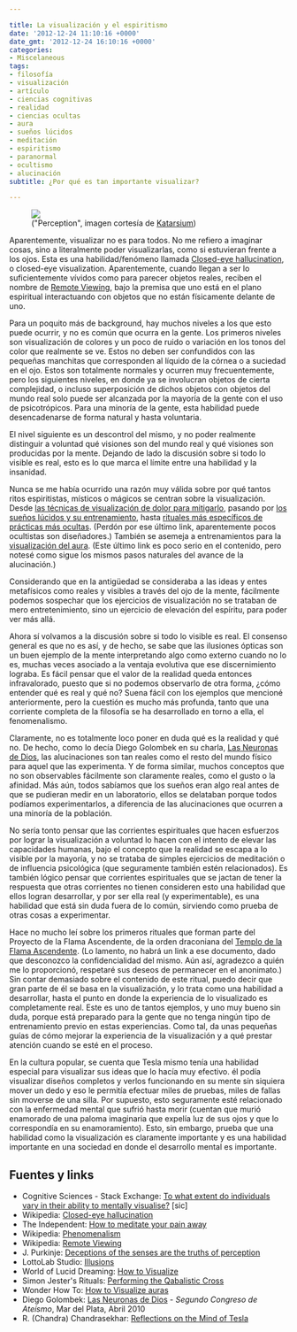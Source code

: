 ```yaml
---

title: La visualización y el espiritismo
date: '2012-12-24 11:10:16 +0000'
date_gmt: '2012-12-24 16:10:16 +0000'
categories:
- Miscelaneous
tags:
- filosofía
- visualización
- artículo
- ciencias cognitivas
- realidad
- ciencias ocultas
- aura
- sueños lúcidos
- meditación
- espiritismo
- paranormal
- ocultismo
- alucinación
subtitle: ¿Por qué es tan importante visualizar?

---
```


<figure class="align-center">
  <img src="{{ site.baseurl }}/assets/perceptionsmall.jpg" />
  <figcaption>("Perception", imagen cortesía de <a title="Katarsium" href="http://katarsium.deviantart.com/art/Perception-326922394" target="_blank">Katarsium</a>)</figcaption>
</figure> 

Aparentemente, visualizar no es para todos. No me refiero a imaginar cosas, sino a literalmente poder visualizarlas, como si estuvieran frente a los ojos. Esta es una habilidad/fenómeno llamada [Closed-eye hallucination](http://en.wikipedia.org/wiki/Closed-eye_hallucination), o closed-eye visualization. Aparentemente, cuando llegan a ser lo suficientemente vívidos como para parecer objetos reales, reciben el nombre de [Remote Viewing](http://en.wikipedia.org/wiki/Remote_viewing), bajo la premisa que uno está en el plano espiritual interactuando con objetos que no están físicamente delante de uno.

Para un poquito más de background, hay muchos niveles a los que esto puede ocurrir, y no es común que ocurra en la gente. Los primeros niveles son visualización de colores y un poco de ruido o variación en los tonos del color que realmente se ve. Estos no deben ser confundidos con las pequeñas manchitas que corresponden al líquido de la córnea o a suciedad en el ojo. Estos son totalmente normales y ocurren muy frecuentemente, pero los siguientes niveles, en donde ya se involucran objetos de cierta complejidad, o incluso superposición de dichos objetos con objetos del mundo real solo puede ser alcanzada por la mayoría de la gente con el uso de psicotrópicos. Para una minoría de la gente, esta habilidad puede desencadenarse de forma natural y hasta voluntaria.

<!--more-->

El nivel siguiente es un descontrol del mismo, y no poder realmente distinguir a voluntad qué visiones son del mundo real y qué visiones son producidas por la mente. Dejando de lado la discusión sobre si todo lo visible es real, esto es lo que marca el límite entre una habilidad y la insanidad.

Nunca se me había ocurrido una razón muy válida sobre por qué tantos ritos espiritistas, místicos o mágicos se centran sobre la visualización. Desde [las técnicas de visualización de dolor para mitigarlo](http://www.independent.co.uk/life-style/health-and-families/health-news/how-to-meditate-your-pain-away-1922082.html), pasando por [los sueños lúcidos y su entrenamiento](http://www.world-of-lucid-dreaming.com/how-to-visualize.html), hasta [rituales más específicos de prácticas más ocultas](http://anubis4_2000.tripod.com/Symbolicon/Rituals/QabalisticCross1.htm). (Perdón por ese último link, aparentemente pocos ocultistas son diseñadores.) También se asemeja a entrenamientos para la [visualización del aura](http://new-age.wonderhowto.com/how-to/visualize-auras-340676/). (Este último link es poco serio en el contenido, pero notesé como sigue los mismos pasos naturales del avance de la alucinación.)

Considerando que en la antig&uuml;edad se consideraba a las ideas y entes metafísicos como reales y visibles a través del ojo de la mente, fácilmente podemos sospechar que los ejercicios de visualización no se trataban de mero entretenimiento, sino un ejercicio de elevación del espíritu, para poder ver más allá.

Ahora sí volvamos a la discusión sobre si todo lo visible es real. El consenso general es que no es así, y de hecho, se sabe que las ilusiones ópticas son un buen ejemplo de la mente interpretando algo como externo cuando no lo es, muchas veces asociado a la ventaja evolutiva que ese discernimiento lograba. Es fácil pensar que el valor de la realidad queda entonces infravalorado, puesto que si no podemos observarlo de otra forma,  ¿cómo entender qué es real y qué no? Suena fácil con los ejemplos que mencioné anteriormente, pero la cuestión es mucho más profunda, tanto que una corriente completa de la filosofía se ha desarrollado en torno a ella, el fenomenalismo.

Claramente, no es totalmente loco poner en duda qué es la realidad y qué no. De hecho, como lo decía Diego Golombek en su charla, [Las Neuronas de Dios](https://vimeo.com/15994164), las alucinaciones son tan reales como el resto del mundo físico para aquel que las experimenta. Y de forma similar, muchos conceptos que no son observables fácilmente son claramente reales, como el gusto o la afinidad. Más aún, todos sabíamos que los sueños eran algo real antes de que se pudieran medir en un laboratorio, ellos se delataban porque todos podíamos experimentarlos, a diferencia de las alucinaciones que ocurren a una minoría de la población.

No sería tonto pensar que las corrientes espirituales que hacen esfuerzos por lograr la visualización a voluntad lo hacen con el intento de elevar las capacidades humanas, bajo el concepto que la realidad se escapa a lo visible por la mayoría, y no se trataba de simples ejercicios de meditación o de influencia psicológica (que seguramente también estén relacionados). Es también lógico pensar que corrientes espirituales que se jactan de tener la respuesta que otras corrientes no tienen consideren esto una habilidad que ellos logran desarrollar, y por ser ella real (y experimentable), es una habilidad que está sin duda fuera de lo común, sirviendo como prueba de otras cosas a experimentar.

Hace no mucho leí sobre los primeros rituales que forman parte del Proyecto de la Flama Ascendente, de la orden draconiana del [Templo de la Flama Ascendente](http://www.ascendingflame.com/affiliation.html). (Lo lamento, no habrá un link a ese documento, dado que desconozco la confidencialidad del mismo. Aún así, agradezco a quién me lo proporcionó, respetaré sus deseos de permanecer en el anonimato.) Sin contar demasiado sobre el contenido de este ritual, puedo decir que gran parte de él se basa en la visualización, y lo trata como una habilidad a desarrollar, hasta el punto en donde la experiencia de lo visualizado es completamente real. Este es uno de tantos ejemplos, y uno muy bueno sin duda, porque está preparado para la gente que no tenga ningún tipo de entrenamiento previo en estas experiencias. Como tal, da unas pequeñas guías de cómo mejorar la experiencia de la visualización y a qué prestar atención cuando se esté en el proceso.

En la cultura popular, se cuenta que  Tesla mismo tenía una habilidad especial para visualizar sus ideas que lo hacía muy efectivo. él podía visualizar diseños completos y verlos funcionando en su mente sin siquiera mover un dedo y eso le permitía efectuar miles de pruebas, miles de fallas sin moverse de una silla. Por supuesto, esto seguramente esté relacionado con la enfermedad mental que sufrió hasta morir (cuentan que murió enamorado de una paloma imaginaria que expelía luz de sus ojos y que lo correspondía en su enamoramiento). Esto, sin embargo, prueba que una habilidad como la visualización es claramente importante y es una habilidad importante en una sociedad en donde el desarrollo mental es importante.

## Fuentes y links

- Cognitive Sciences - Stack Exchange: [To what extent do individuals vary in their ability to mentally visualise?](http://cogsci.stackexchange.com/q/1932/43) [sic]
- Wikipedia: [Closed-eye hallucination](http://en.wikipedia.org/wiki/Closed-eye_hallucination)
- The Independent: [How to meditate your pain away](http://www.independent.co.uk/life-style/health-and-families/health-news/how-to-meditate-your-pain-away-1922082.html)
- Wikipedia: [Phenomenalism](http://en.wikipedia.org/wiki/Phenomenalism)
- Wikipedia: [Remote Viewing](http://en.wikipedia.org/wiki/Remote_viewing)
- J. Purkinje: [Deceptions of the senses are the truths of perception](http://people.cornellcollege.edu/dsherman/illusions/index.html)
- LottoLab Studio: [Illusions](http://www.lottolab.org/articles/illusionsoflight.asp)
- World of Lucid Dreaming: [How to Visualize](http://www.world-of-lucid-dreaming.com/how-to-visualize.html)
- Simon Jester's Rituals: [Performing the Qabalistic Cross](http://anubis4_2000.tripod.com/Symbolicon/Rituals/QabalisticCross1.htm)
- Wonder How To: [How to Visualize auras](http://new-age.wonderhowto.com/how-to/visualize-auras-340676/)
- Diego Golombek: [Las Neuronas de Dios](https://vimeo.com/15994164) - _Segundo Congreso de Ateísmo_, Mar del Plata, Abril 2010
- R. (Chandra) Chandrasekhar: [Reflections on the Mind of Tesla](http://www.ee.uwa.edu.au/~chandra/Downloads/Tesla/MindOfTesla.html)
